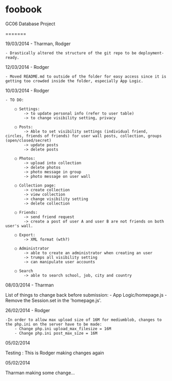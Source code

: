 foobook
=======

GC06 Database Project

=======

19/03/2014 - Tharman, Rodger

	- Drastically altered the structure of the git repo to be deployment-ready.

12/03/2014 - Rodger

	- Moved README.md to outside of the folder for easy access since it is getting too crowded inside the folder, especially App Logic.

10/03/2014 - Rodger

	- TO DO:

		○ Settings:
			-> to update personal info (refer to user table)
			-> to change visibility setting, privacy

		○ Posts:
			-> Able to set visibility settings (individual friend, circles, friends of friends) for user wall posts, collection, groups (open/closed/secret)
			-> update posts
			-> delete posts

		○ Photos:
			-> upload into collection
			-> delete photos
			-> photo message in group
			-> photo message on user wall

		○ Collection page:
			-> create collection
			-> view collection
			-> change visibility setting
			-> delete collection

		○ Friends:
			-> send friend request
			-> create a post of user A and user B are not friends on both user's wall.

		○ Export:
			-> XML format (wth?)

		○ Administrator
			-> able to create an administrator when creating an user
			-> trumps all visibility setting
			-> can manipulate user accounts

		○ Search
			-> able to search school, job, city and country



08/03/2014 - Tharman

List of things to change back before submission:
	- App Logic/homepage.js
		- Remove the Session.set in the 'homepage.js'.

26/02/2014 - Rodger
	
	-In order to allow max upload size of 16M for mediumblob, changes to the php.ini on the server have to be made:
		- Change php.ini upload_max_filesize = 16M
		- Change php.ini post_max_size = 16M

05/02/2014

Testing : This is Rodger making changes again

05/02/2014

Tharman making some change...